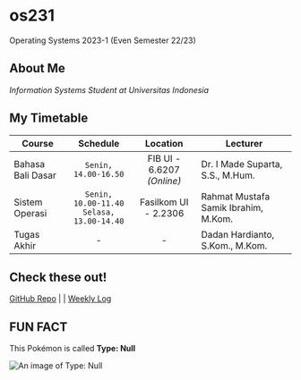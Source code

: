 # os231
Operating Systems 2023-1 (Even Semester 22/23)

## About Me
*Information Systems Student at Universitas Indonesia*

## My Timetable
| **Course** | **Schedule** | **Location** | **Lecturer** |
| --- | :---: | :---: | --- |
| Bahasa Bali Dasar | `Senin, 14.00-16.50` | FIB UI - 6.6207 <br />*(Online)* | Dr. I Made Suparta, S.S., M.Hum. |
| Sistem Operasi | `Senin, 10.00-11.40` <br />`Selasa, 13.00-14.40` | Fasilkom UI - 2.2306 | Rahmat Mustafa Samik Ibrahim, M.Kom. |
| Tugas Akhir | - | - | Dadan Hardianto, S.Kom., M.Kom. |

## Check these out!
[GitHub Repo](https://github.com/anthonymrtn/os231) | | [Weekly Log](../main/TXT/mylog.txt)

FUN FACT
---------

This Pokémon is called **Type: Null**

![An image of Type: Null](https://assets.pokemon.com/assets/cms2/img/pokedex/full/772.png "Type: Null")
